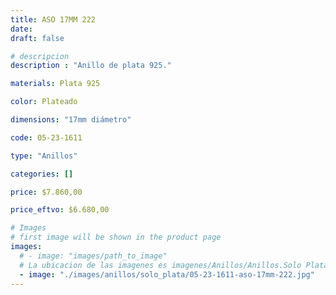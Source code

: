 ```yaml
---
title: ASO 17MM 222
date: 
draft: false

# descripcion
description : "Anillo de plata 925."

materials: Plata 925

color: Plateado

dimensions: "17mm diámetro"

code: 05-23-1611

type: "Anillos"

categories: []

price: $7.860,00

price_eftvo: $6.680,00

# Images
# first image will be shown in the product page
images:
  # - image: "images/path_to_image"
  # La ubicacion de las imagenes es imagenes/Anillos/Anillos.Solo Plata/05-23-1611-aso-17mm-222
  - image: "./images/anillos/solo_plata/05-23-1611-aso-17mm-222.jpg"
---
```

